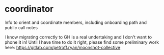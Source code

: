 # coordinator
Info to orient and coordinate members, including onboarding path and public call notes

I know migrating correctly to GH is a real undertaking and I don't want to phone it in!
Until I have time to do it right, please find some preliminary work here: https://gitlab.com/petroff.ryan/moonshot-collective
